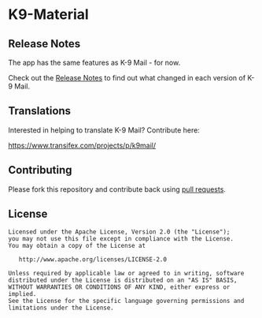 # K9-Material

## Release Notes

The app has the same features as K-9 Mail - for now.


Check out the [Release Notes](https://github.com/k9mail/k-9/wiki/ReleaseNotes) to find out what changed
in each version of K-9 Mail.


## Translations

Interested in helping to translate K-9 Mail? Contribute here:

https://www.transifex.com/projects/p/k9mail/


## Contributing

Please fork this repository and contribute back using [pull requests](https://github.com/coute-dich/K9-MailClient/pulls).


## License

    Licensed under the Apache License, Version 2.0 (the "License");
    you may not use this file except in compliance with the License.
    You may obtain a copy of the License at

       http://www.apache.org/licenses/LICENSE-2.0

    Unless required by applicable law or agreed to in writing, software
    distributed under the License is distributed on an "AS IS" BASIS,
    WITHOUT WARRANTIES OR CONDITIONS OF ANY KIND, either express or implied.
    See the License for the specific language governing permissions and
    limitations under the License.


